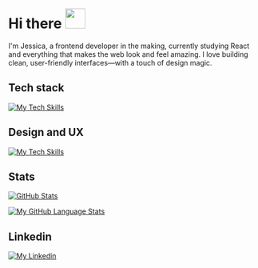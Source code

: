 # Hi there <img src="https://raw.githubusercontent.com/nixin72/nixin72/master/wave.gif" width="40">

I'm Jessica, a frontend developer in the making, currently studying React and everything that makes the web look and feel amazing. I love building clean, user-friendly interfaces—with a touch of design magic.

## Tech stack
[![My Tech Skills](https://skillicons.dev/icons?i=react,sass,js,ts,html,css,nodejs,express,cs,vite,azure)](https://skillicons.dev)

## Design and UX
[![My Tech Skills](https://skillicons.dev/icons?i=figma,ps,ai)](https://skillicons.dev)

## Stats

[![GitHub Stats](https://github-readme-stats.vercel.app/api?username=jessicaagren&theme=react&hide_border=true&rank_icon=github)](https://github.com/jessicaagren)

[![My GitHub Language Stats](https://github-readme-stats.vercel.app/api/top-langs/?username=jessicaagren&layout=compact&langs_count=5&theme=react&hide_border=true)]()

## Linkedin

[![My Linkedin](https://skillicons.dev/icons?i=linkedin)](https://www.linkedin.com/in/jessicaagren/)


<!--
[![My GitHub Language Stats](https://github-readme-stats.vercel.app/api/top-langs/?username=jessicaagren&layout=compact&langs_count=5&theme=react&bg_color=1F222E&title_color=F85D7F&hide_border=true&icon_color=F8D866)]()

![My GitHub stats](https://github-readme-stats.vercel.app/api?username=jessicaagren&langs_count=5&theme=react&bg_color=1F222E&title_color=F85D7F&hide_border=true&icon_color=F8D866)

Here are some ideas to get you started:

- 🔭 I’m currently working on ...
- 🌱 I’m currently learning ...
- 👯 I’m looking to collaborate on ...
- 🤔 I’m looking for help with ...
- 💬 Ask me about ...
- 📫 How to reach me: ...
- 😄 Pronouns: ...
- ⚡ Fun fact: ...
-->
